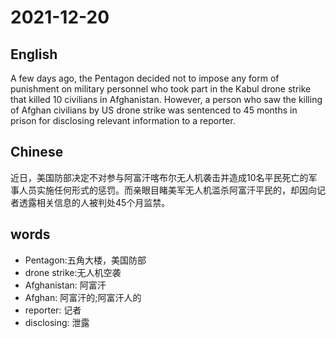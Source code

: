 # 2021-12-20

## English
A few days ago, the Pentagon decided not to impose any form of punishment on military personnel who took part in the Kabul drone strike that killed 10 civilians in Afghanistan. However, a person who saw the killing of Afghan civilians by US drone strike was sentenced to 45 months in prison for disclosing relevant information to a reporter.

## Chinese
近日，美国防部决定不对参与阿富汗喀布尔无人机袭击并造成10名平民死亡的军事人员实施任何形式的惩罚。而亲眼目睹美军无人机滥杀阿富汗平民的，却因向记者透露相关信息的人被判处45个月监禁。

## words
* Pentagon:五角大楼，美国防部
* drone strike:无人机空袭
* Afghanistan: 阿富汗
* Afghan: 阿富汗的;阿富汗人的
* reporter: 记者
* disclosing: 泄露